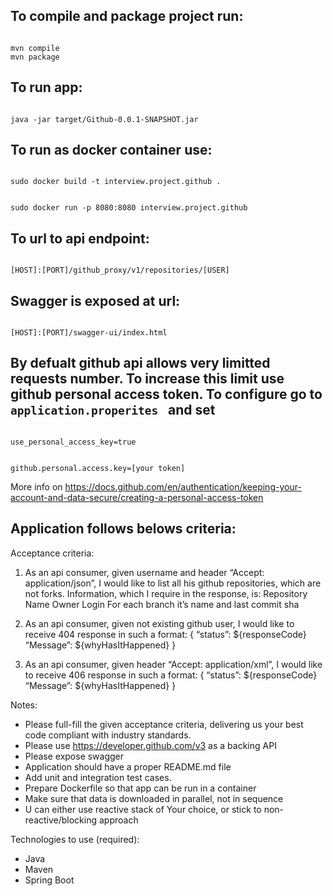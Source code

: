 
## To compile and package project run:

<code>
mvn compile
mvn package
</code>

## To run app:

<code>
java -jar target/Github-0.0.1-SNAPSHOT.jar
</code>

## To run as docker container use:

<code>
sudo docker build -t interview.project.github .

sudo docker run -p 8080:8080 interview.project.github
</code>

## To url to api endpoint:
<code>
[HOST]:[PORT]/github_proxy/v1/repositories/[USER]
</code>

## Swagger is exposed at url:
<code>
[HOST]:[PORT]/swagger-ui/index.html
</code>

## By defualt github api allows very limitted requests number. To increase this limit use github personal access token. To configure go to <code> application.properites </code> and set 

<code>
use_personal_access_key=true

github.personal.access.key=[your token]
</code>

More info on https://docs.github.com/en/authentication/keeping-your-account-and-data-secure/creating-a-personal-access-token


## Application follows belows criteria:

Acceptance criteria:
1. As an api consumer, given username and header “Accept: application/json”, I would like to list all his github repositories, which are not forks. Information, which I require in the response, is:
Repository Name
Owner Login
For each branch it’s name and last commit sha

2. As an api consumer, given not existing github user, I would like to receive 404 response in such a format:
{
“status”: ${responseCode}
“Message”: ${whyHasItHappened}
}

3. As an api consumer, given header “Accept: application/xml”, I would like to receive 406 response in such a format:
{
“status”: ${responseCode}
“Message”: ${whyHasItHappened}
}

Notes:
- Please full-fill the given acceptance criteria, delivering us your best code compliant with industry standards.
- Please use https://developer.github.com/v3 as a backing API
- Please expose swagger
- Application should have a proper README.md file
- Add unit and integration test cases.
- Prepare Dockerfile so that app can be run in a container
- Make sure that data is downloaded in parallel, not in sequence
- U can either use reactive stack of Your choice, or stick to non-reactive/blocking approach

Technologies to use (required):
- Java
- Maven
- Spring Boot
